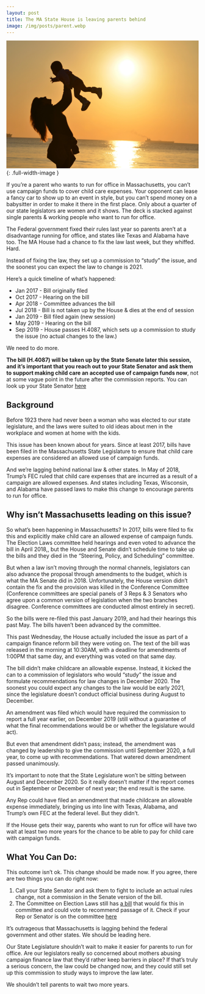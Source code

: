 ```yaml
---
layout: post
title: The MA State House is leaving parents behind
image: /img/posts/parent.webp
---
```


![](/img/posts/parent.webp)
{: .full-width-image }

If you’re a parent who wants to run for office in Massachusetts, you can’t use campaign funds to cover child care expenses. Your opponent can lease a fancy car to show up to an event in style, but you can’t spend money on a babysitter in order to make it there in the first place. Only about a quarter of our state legislators are women and it shows. The deck is stacked against single parents & working people who want to run for office.

<!--more-->

The Federal government fixed their rules last year so parents aren’t at a disadvantage running for office, and states like Texas and Alabama have too. The MA House had a chance to fix the law last week, but they whiffed. Hard.

Instead of fixing the law, they set up a commission to “study” the issue, and the soonest you can expect the law to change is 2021.

Here’s a quick timeline of what’s happened:
- Jan 2017 - Bill originally filed
- Oct 2017 - Hearing on the bill
- Apr 2018 - Committee advances the bill
- Jul 2018 - Bill is not taken up by the House & dies at the end of session
- Jan 2019 - Bill filed again (new session)
- May 2019 - Hearing on the bill
- Sep 2019 - House passes H.4087, which sets up a commission to study the issue (no actual changes to the law.)

We need to do more.

**The bill (H.4087) will be taken up by the State Senate later this session, and it’s important that you reach out to your State Senator and ask them to support making child care an accepted use of campaign funds now**, not at some vague point in the future after the commission reports. You can look up your State Senator [here](https://malegislature.gov/Search/FindMyLegislator)

## Background

Before 1923 there had never been a woman who was elected to our state legislature, and the laws were suited to old ideas about men in the workplace and women at home with the kids.

This issue has been known about for years. Since at least 2017, bills have been filed in the Massachusetts State Legislature to ensure that child care expenses are considered an allowed use of campaign funds.

And we’re lagging behind national law & other states. In May of 2018, Trump’s FEC ruled that child care expenses that are incurred as a result of a campaign are allowed expenses. And states including Texas, Wisconsin, and Alabama have passed laws to make this change to encourage parents to run for office.

## Why isn’t Massachusetts leading on this issue?

So what’s been happening in Massachusetts? In 2017, bills were filed to fix this and explicitly make child care an allowed expense of campaign funds. The Election Laws committee held hearings and even voted to advance the bill in April 2018,, but the House and Senate didn’t schedule time to take up the bills and they died in the “Steering, Policy, and Scheduling” committee.

But when a law isn’t moving through the normal channels, legislators can also advance the proposal through amendments to the budget, which is what the MA Senate did in 2018. Unfortunately, the House version didn’t contain the fix and the provision was killed in the Conference Committee (Conference committees are special panels of 3 Reps & 3 Senators who agree upon a common version of legislation when the two branches disagree. Conference committees are conducted almost entirely in secret).

So the bills were re-filed this past January 2019, and had their hearings this past May. The bills haven’t been advanced by the committee.

This past Wednesday, the House actually included the issue as part of a campaign finance reform bill they were voting on. The text of the bill was released in the morning at 10:30AM, with a deadline for amendments of 1:00PM that same day, and everything was voted on that same day.

The bill didn’t make childcare an allowable expense. Instead, it kicked the can to a commission of legislators who would “study” the issue and formulate recommendations for law changes in December 2020. The soonest you could expect any changes to the law would be early 2021, since the legislature doesn’t conduct official business during August to December.

An amendment was filed which would have required the commission to report a full year earlier, on December 2019 (still without a guarantee of what the final recommendations would be or whether the legislature would act).

But even that amendment didn’t pass; instead, the amendment was changed by leadership to give the commission until September 2020, a full year, to come up with recommendations. That watered down amendment passed unanimously.

It’s important to note that the State Legislature won’t be sitting between August and December 2020. So it really doesn’t matter if the report comes out in September or December of next year; the end result is the same.

Any Rep could have filed an amendment that made childcare an allowable expense immediately, bringing us into line with Texas, Alabama, and Trump’s own FEC at the federal level. But they didn’t.

If the House gets their way, parents who want to run for office will have two wait at least two more years for the chance to be able to pay for child care with campaign funds.

## What You Can Do:

This outcome isn’t ok. This change should be made now. If you agree, there are two things you can do right now:

1. Call your State Senator and ask them to fight to include an actual rules change, not a commission in the Senate version of the bill.
2. The Committee on Election Laws still has [a bill](https://malegislature.gov/Bills/191/h639) that would fix this in committee and could vote to recommend passage of it. Check if your Rep or Senator is on the committee [here](https://malegislature.gov/Committees/Detail/J15/191)

It’s outrageous that Massachusetts is lagging behind the federal government and other states. We should be leading here.

Our State Legislature shouldn’t wait to make it easier for parents to run for office. Are our legislators really so concerned about mothers abusing campaign finance law that they’d rather keep barriers in place? If that’s truly a serious concern, the law could be changed now, and they could still set up this commission to study ways to improve the law later.

We shouldn’t tell parents to wait two more years.
